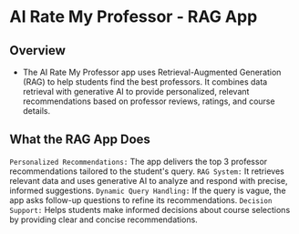 # AI Rate My Professor - RAG App

## Overview

* The AI Rate My Professor app uses Retrieval-Augmented Generation (RAG) to help students find the best professors. It combines data retrieval with generative AI to provide personalized, relevant recommendations based on professor reviews, ratings, and course details.

## What the RAG App Does
`Personalized Recommendations:` The app delivers the top 3 professor recommendations tailored to the student's query.
`RAG System:` It retrieves relevant data and uses generative AI to analyze and respond with precise, informed suggestions.
`Dynamic Query Handling:` If the query is vague, the app asks follow-up questions to refine its recommendations.
`Decision Support:` Helps students make informed decisions about course selections by providing clear and concise recommendations.
